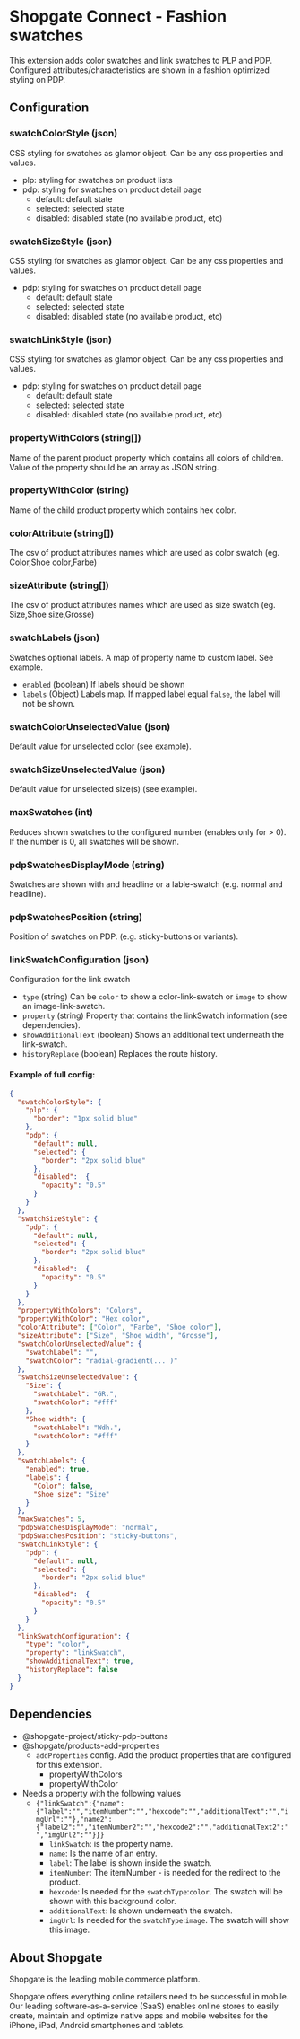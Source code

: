 # Shopgate Connect - Fashion swatches

This extension adds color swatches and link swatches to PLP and PDP.
Configured attributes/characteristics are shown in a fashion optimized styling on PDP.

## Configuration

### swatchColorStyle (json)
CSS styling for swatches as glamor object. Can be any css properties and values.
- plp: styling for swatches on product lists
- pdp: styling for swatches on product detail page
    - default: default state
    - selected: selected state
    - disabled: disabled state (no available product, etc)

### swatchSizeStyle (json)
CSS styling for swatches as glamor object. Can be any css properties and values.
- pdp: styling for swatches on product detail page
    - default: default state
    - selected: selected state
    - disabled: disabled state (no available product, etc)

### swatchLinkStyle (json)
CSS styling for swatches as glamor object. Can be any css properties and values.
- pdp: styling for swatches on product detail page
    - default: default state
    - selected: selected state
    - disabled: disabled state (no available product, etc)

### propertyWithColors (string[])
Name of the parent product property which contains all colors of children.
Value of the property should be an array as JSON string.

### propertyWithColor (string)
Name of the child product property which contains hex color.

### colorAttribute (string[])
The csv of product attributes names which are used as color swatch (eg. Color,Shoe color,Farbe)

### sizeAttribute (string[])
The csv of product attributes names which are used as size swatch (eg. Size,Shoe size,Grosse)

### swatchLabels (json)
Swatches optional labels. A map of property name to custom label. See example.

- `enabled` (boolean) If labels should be shown
- `labels` (Object) Labels map. If mapped label equal `false`, the label will not be shown.

### swatchColorUnselectedValue (json)
Default value for unselected color (see example).

### swatchSizeUnselectedValue (json)
Default value for unselected size(s) (see example).

### maxSwatches (int)
Reduces shown swatches to the configured number (enables only for > 0). If the number is 0, all swatches will be shown.

### pdpSwatchesDisplayMode (string)
Swatches are shown with and headline or a lable-swatch (e.g. normal and headline).

### pdpSwatchesPosition (string)
Position of swatches on PDP. (e.g. sticky-buttons or variants).

### linkSwatchConfiguration (json)
Configuration for the link swatch
- `type` (string) Can be `color` to show a color-link-swatch or `image` to show an image-link-swatch.
- `property` (string) Property that contains the linkSwatch information (see dependencies).
- `showAdditionalText` (boolean) Shows an additional text underneath the link-swatch.
- `historyReplace` (boolean) Replaces the route history.

#### Example of full config:
```json
{
  "swatchColorStyle": {
    "plp": {
      "border": "1px solid blue"
    },
    "pdp": {
      "default": null,
      "selected": {
        "border": "2px solid blue"
      },
      "disabled":  {
        "opacity": "0.5"
      }
    }
  },
  "swatchSizeStyle": {
    "pdp": {
      "default": null,
      "selected": {
        "border": "2px solid blue"
      },
      "disabled":  {
        "opacity": "0.5"
      }
    }
  },
  "propertyWithColors": "Colors",
  "propertyWithColor": "Hex color",
  "colorAttribute": ["Color", "Farbe", "Shoe color"],
  "sizeAttribute": ["Size", "Shoe width", "Grosse"],
  "swatchColorUnselectedValue": {
    "swatchLabel": "",
    "swatchColor": "radial-gradient(... )"
  },
  "swatchSizeUnselectedValue": {
    "Size": {
      "swatchLabel": "GR.",
      "swatchColor": "#fff"
    },
    "Shoe width": {
      "swatchLabel": "Wdh.",
      "swatchColor": "#fff"
    }
  },
  "swatchLabels": {
    "enabled": true,
    "labels": {
      "Color": false,
      "Shoe size": "Size"
    }
  },
  "maxSwatches": 5,
  "pdpSwatchesDisplayMode": "normal",
  "pdpSwatchesPosition": "sticky-buttons",
  "swatchLinkStyle": {
    "pdp": {
      "default": null,
      "selected": {
        "border": "2px solid blue"
      },
      "disabled":  {
        "opacity": "0.5"
      }
    }
  },
  "linkSwatchConfiguration": {
    "type": "color",
    "property": "linkSwatch",
    "showAdditionalText": true,
    "historyReplace": false
  }
}
```

## Dependencies
- @shopgate-project/sticky-pdp-buttons
- @shopgate/products-add-properties
    - `addProperties` config. Add the product properties that are configured for this extension.
        - propertyWithColors
        - propertyWithColor
- Needs a property with the following values
  - ````{"linkSwatch":{"name":{"label":"","itemNumber":"","hexcode":"","additionalText":"","imgUrl":""},"name2":{"label2":"","itemNumber2":"","hexcode2":"","additionalText2":"","imgUrl2":""}}}````
    - `linkSwatch`: is the property name.
    - `name`: Is the name of an entry.
    - `label`: The label is shown inside the swatch.
    - `itemNumber`: The itemNumber - is needed for the redirect to the product.
    - `hexcode`: Is needed for the `swatchType`:`color`. The swatch will be shown with this background color. 
    - `additionalText`: Is shown underneath the swatch. 
    - `imgUrl`: Is needed for the `swatchType`:`image`. The swatch will show this image.

## About Shopgate

Shopgate is the leading mobile commerce platform.

Shopgate offers everything online retailers need to be successful in mobile. Our leading
software-as-a-service (SaaS) enables online stores to easily create, maintain and optimize native
apps and mobile websites for the iPhone, iPad, Android smartphones and tablets.
